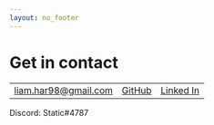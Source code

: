 ```yaml
---
layout: no_footer
---
```


# Get in contact

|             |             |             |
|:-----------:|:-----------:|:-----------:|
| [liam.har98@gmail.com](mailto:liam.har98@gmail.com) | [GitHub](https://github.com/Liam-Harrison) | [Linked In](https://www.linkedin.com/in/liam-harrison/) |

Discord: Static#4787
